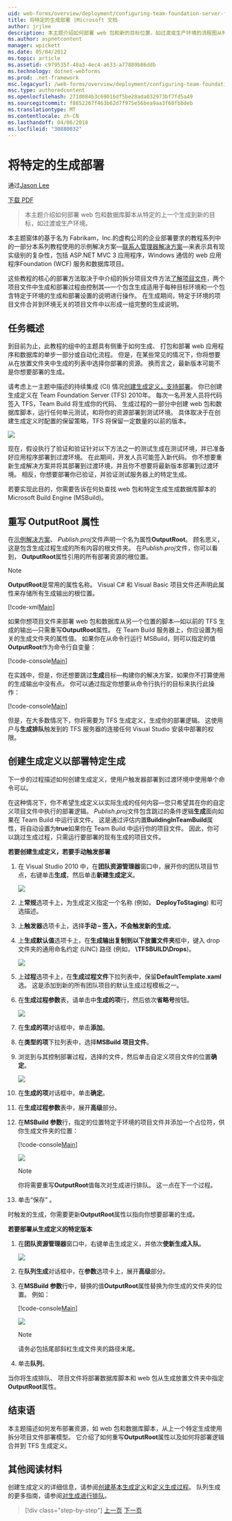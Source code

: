 ```yaml
---
uid: web-forms/overview/deployment/configuring-team-foundation-server-for-web-deployment/deploying-a-specific-build
title: 将特定的生成部署 |Microsoft 文档
author: jrjlee
description: 本主题介绍如何部署 web 包和新的目标位置，如过渡或生产环境的流程图从特定的上一个生成数据库脚本...
ms.author: aspnetcontent
manager: wpickett
ms.date: 05/04/2012
ms.topic: article
ms.assetid: c979535f-48a3-4ec4-a633-a77889b86ddb
ms.technology: dotnet-webforms
ms.prod: .net-framework
msc.legacyurl: /web-forms/overview/deployment/configuring-team-foundation-server-for-web-deployment/deploying-a-specific-build
msc.type: authoredcontent
ms.openlocfilehash: 271d084b3c69016df5be28ada032973bf7fd5a49
ms.sourcegitcommit: f8852267f463b62d7f975e56bea9aa3f68fbbdeb
ms.translationtype: MT
ms.contentlocale: zh-CN
ms.lasthandoff: 04/06/2018
ms.locfileid: "30880032"
---
```

<a name="deploying-a-specific-build"></a>将特定的生成部署
====================
通过[Jason Lee](https://github.com/jrjlee)

[下载 PDF](https://msdnshared.blob.core.windows.net/media/MSDNBlogsFS/prod.evol.blogs.msdn.com/CommunityServer.Blogs.Components.WeblogFiles/00/00/00/63/56/8130.DeployingWebAppsInEnterpriseScenarios.pdf)

> 本主题介绍如何部署 web 包和数据库脚本从特定的上一个生成到新的目标，如过渡或生产环境。


本主题窗体的基于名为 Fabrikam，Inc.的虚构公司的企业部署要求的教程系列中的一部分本系列教程使用的示例解决方案&#x2014;[联系人管理器解决方案](../web-deployment-in-the-enterprise/the-contact-manager-solution.md)&#x2014;来表示具有现实级别的复杂性，包括 ASP.NET MVC 3 应用程序，Windows 通信的 web 应用程序Foundation (WCF) 服务和数据库项目。

这些教程的核心的部署方法取决于中介绍的拆分项目文件方法[了解项目文件](../web-deployment-in-the-enterprise/understanding-the-project-file.md)，两个项目文件中生成和部署过程由控制其&#x2014;一个包含生成适用于每种目标环境和一个包含特定于环境的生成和部署设置的说明进行操作。 在生成期间，特定于环境的项目文件合并到环境无关的项目文件中以形成一组完整的生成说明。

## <a name="task-overview"></a>任务概述

到目前为止，此教程的组中的主题具有侧重于如何生成、 打包和部署 web 应用程序和数据库的单步一部分或自动化流程。 但是，在某些常见的情况下，你将想要从在放置文件夹中生成的列表中选择你部署的资源。 换而言之，最新版本可能不是你想要部署的生成。

请考虑上一主题中描述的持续集成 (CI) 情况[创建生成定义，支持部署](creating-a-build-definition-that-supports-deployment.md)。 你已创建生成定义在 Team Foundation Server (TFS) 2010年。 每次一名开发人员将代码签入 TFS，Team Build 将生成你的代码、 生成过程的一部分中创建 web 包和数据库脚本，运行任何单元测试，和将你的资源部署到测试环境。 具体取决于在创建生成定义时配置的保留策略，TFS 将保留一定数量的以前的版本。

![](deploying-a-specific-build/_static/image1.png)

现在，假设执行了验证和验证针对以下方法之一的测试生成在测试环境，并已准备好应用程序部署到过渡环境。 在此期间，开发人员可能签入新代码。 你不想要重新生成解决方案并将其部署到过渡环境，并且你不想要将最新版本部署到过渡环境。 相反，你想要部署你已验证，并验证测试服务器上的特定生成。

若要实现此目的，你需要告诉在何处查找 web 包和特定生成生成数据库脚本的 Microsoft Build Engine (MSBuild)。

## <a name="overriding-the-outputroot-property"></a>重写 OutputRoot 属性

在[示例解决方案](../web-deployment-in-the-enterprise/the-contact-manager-solution.md)、 *Publish.proj*文件声明一个名为属性**OutputRoot**。 顾名思义，这是包含生成过程生成的所有内容的根文件夹。 在*Publish.proj*文件，你可以看到， **OutputRoot**属性引用的所有部署资源的根位置。

> [!NOTE]
> **OutputRoot**是常用的属性名称。 Visual C# 和 Visual Basic 项目文件还声明此属性来存储所有生成输出的根位置。


[!code-xml[Main](deploying-a-specific-build/samples/sample1.xml)]


如果你想项目文件来部署 web 包和数据库从另一个位置的脚本&#x2014;如以前的 TFS 生成的输出&#x2014;只需重写**OutputRoot**属性。 在 Team Build 服务器上，你应设置为相关的生成文件夹的属性值。 如果你在从命令行运行 MSBuild，则可以指定的值**OutputRoot**作为命令行自变量：


[!code-console[Main](deploying-a-specific-build/samples/sample2.cmd)]


在实践中，但是，你还想要跳过**生成**目标&#x2014;构建你的解决方案，如果你不打算使用的生成输出中没有点。 你可以通过指定你想要从命令行执行的目标来执行此操作：


[!code-console[Main](deploying-a-specific-build/samples/sample3.cmd)]


但是，在大多数情况下，你将需要为 TFS 生成定义，生成你的部署逻辑。 这使用户与**生成排队**触发到的 TFS 服务器的连接任何 Visual Studio 安装中部署的权限。

## <a name="creating-a-build-definition-to-deploy-specific-builds"></a>创建生成定义以部署特定生成

下一步的过程描述如何创建生成定义，使用户触发器部署到过渡环境中使用单个命令可以。

在这种情况下，你不希望生成定义以实际生成的任何内容&#x2014;您只希望其在你的自定义项目文件中执行的部署逻辑。 *Publish.proj*文件包含跳过的条件逻辑**生成**面向如果在 Team Build 中运行该文件。 这是通过评估内置**BuildingInTeamBuild**属性，将自动设置为**true**如果你在 Team Build 中运行你的项目文件。 因此，你可以跳过生成过程，只需运行要部署的现有生成的项目文件。

**若要创建生成定义，若要手动触发部署**

1. 在 Visual Studio 2010 中，在**团队资源管理器**窗口中，展开你的团队项目节点，右键单击**生成**，然后单击**新建生成定义**。

    ![](deploying-a-specific-build/_static/image2.png)
2. 上**常规**选项卡上，为生成定义指定一个名称 (例如， **DeployToStaging**) 和可选描述。
3. 上**触发器**选项卡上，选择**手动 – 签入，不会触发新的生成**。
4. 上**生成默认值**选项卡上，在**生成输出复制到以下放置文件夹**框中，键入 drop 文件夹的通用命名约定 (UNC) 路径 (例如，  **\\TFSBUILD\Drops**)。

    ![](deploying-a-specific-build/_static/image3.png)
5. 上**过程**选项卡上，在**生成过程文件**下拉列表中，保留**DefaultTemplate.xaml**选。 这是添加到新的所有团队项目的默认生成过程模板之一。
6. 在**生成过程参数**表，请单击中**生成的项**行，然后依次**省略号**按钮。

    ![](deploying-a-specific-build/_static/image4.png)
7. 在**生成的项**对话框中，单击**添加**。
8. 在**类型的项**下拉列表中，选择**MSBuild 项目文件**。
9. 浏览到与其控制部署过程，选择的文件，然后单击自定义项目文件的位置**确定**。

    ![](deploying-a-specific-build/_static/image5.png)
10. 在**生成的项**对话框中，单击**确定**。
11. 在**生成过程参数**表中，展开**高级**部分。
12. 在**MSBuild 参数**行，指定的位置特定于环境的项目文件并添加一个占位符，供你生成文件夹的位置：

    [!code-console[Main](deploying-a-specific-build/samples/sample4.cmd)]

    ![](deploying-a-specific-build/_static/image6.png)

    > [!NOTE]
    > 你将需要重写**OutputRoot**值每次对生成进行排队。 这一点在下一个过程。
13. 单击“保存” 。

时触发的生成，你需要更新**OutputRoot**属性以指向你想要部署的生成。

**若要部署从生成定义的特定版本**

1. 在**团队资源管理器**窗口中，右键单击生成定义，并依次**使新生成入队**。

    ![](deploying-a-specific-build/_static/image7.png)
2. 在**队列生成**对话框中，在**参数**选项卡上，展开**高级**部分。
3. 在**MSBuild 参数**行中，替换的值**OutputRoot**属性替换为你生成的文件夹的位置。 例如：

    [!code-console[Main](deploying-a-specific-build/samples/sample5.cmd)]

    ![](deploying-a-specific-build/_static/image8.png)

    > [!NOTE]
    > 请务必包括尾部斜杠生成文件夹的路径末尾。
4. 单击**队列**。

当你将生成排队、 项目文件将部署数据库脚本和 web 包从生成放置文件夹中指定**OutputRoot**属性。

## <a name="conclusion"></a>结束语

本主题描述如何发布部署资源，如 web 包和数据库脚本，从上一个特定生成使用拆分项目文件部署模型。 它介绍了如何重写**OutputRoot**属性以及如何将部署逻辑合并到 TFS 生成定义。

## <a name="further-reading"></a>其他阅读材料

创建生成定义的详细信息，请参阅[创建基本生成定义](https://msdn.microsoft.com/library/ms181716.aspx)和[定义生成过程](https://msdn.microsoft.com/library/ms181715.aspx)。 队列生成的更多指南，请参阅[对生成进行排队](https://msdn.microsoft.com/library/ms181722.aspx)。

> [!div class="step-by-step"]
> [上一页](creating-a-build-definition-that-supports-deployment.md)
> [下一页](configuring-permissions-for-team-build-deployment.md)
